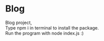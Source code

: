 # Blog
Blog project, <br>
Type npm i in terminal to install the package. <br>
Run the program with node index.js :)
